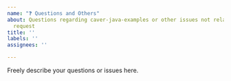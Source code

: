 ```yaml
---
name: "❓ Questions and Others"
about: Questions regarding caver-java-examples or other issues not related to bug nor feature
  request
title: ''
labels: ''
assignees: ''

---
```


Freely describe your questions or issues here.
